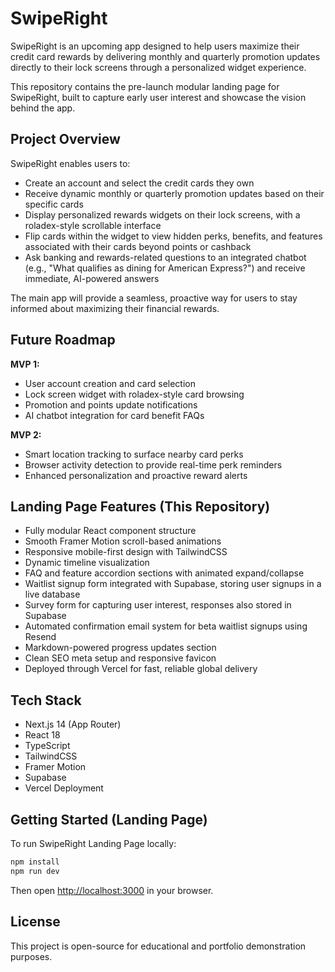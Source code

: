 # SwipeRight

SwipeRight is an upcoming app designed to help users maximize their credit card rewards by delivering monthly and quarterly promotion updates directly to their lock screens through a personalized widget experience.

This repository contains the pre-launch modular landing page for SwipeRight, built to capture early user interest and showcase the vision behind the app.

## Project Overview

SwipeRight enables users to:

- Create an account and select the credit cards they own
- Receive dynamic monthly or quarterly promotion updates based on their specific cards
- Display personalized rewards widgets on their lock screens, with a roladex-style scrollable interface
- Flip cards within the widget to view hidden perks, benefits, and features associated with their cards beyond points or cashback
- Ask banking and rewards-related questions to an integrated chatbot (e.g., "What qualifies as dining for American Express?") and receive immediate, AI-powered answers

The main app will provide a seamless, proactive way for users to stay informed about maximizing their financial rewards.

## Future Roadmap

**MVP 1:**
- User account creation and card selection
- Lock screen widget with roladex-style card browsing
- Promotion and points update notifications
- AI chatbot integration for card benefit FAQs

**MVP 2:**
- Smart location tracking to surface nearby card perks
- Browser activity detection to provide real-time perk reminders
- Enhanced personalization and proactive reward alerts

## Landing Page Features (This Repository)

- Fully modular React component structure
- Smooth Framer Motion scroll-based animations
- Responsive mobile-first design with TailwindCSS
- Dynamic timeline visualization
- FAQ and feature accordion sections with animated expand/collapse
- Waitlist signup form integrated with Supabase, storing user signups in a live database
- Survey form for capturing user interest, responses also stored in Supabase
- Automated confirmation email system for beta waitlist signups using Resend
- Markdown-powered progress updates section
- Clean SEO meta setup and responsive favicon
- Deployed through Vercel for fast, reliable global delivery

## Tech Stack

- Next.js 14 (App Router)
- React 18
- TypeScript
- TailwindCSS
- Framer Motion
- Supabase
- Vercel Deployment

## Getting Started (Landing Page)

To run SwipeRight Landing Page locally:

```bash
npm install
npm run dev
```

Then open [http://localhost:3000](http://localhost:3000) in your browser.

## License

This project is open-source for educational and portfolio demonstration purposes.
